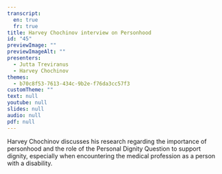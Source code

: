 ```yaml
---
transcript:
  en: true
  fr: true
title: Harvey Chochinov interview on Personhood
id: "45"
previewImage: ""
previewImageAlt: ""
presenters:
  - Jutta Treviranus
  - Harvey Chochinov
themes:
  - b70c8f53-7613-434c-9b2e-f76da3cc57f3
customTheme: ""
text: null
youtube: null
slides: null
audio: null
pdf: null
---
```

Harvey Chochinov discusses his research regarding the importance of personhood and the role of the Personal Dignity Question to support dignity, especially when encountering the medical profession as a person with a disability.
